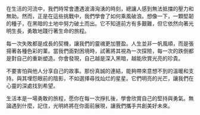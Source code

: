 在生活的河流中，我們時常會遭遇波濤洶湧的時刻，總讓人感到無法抵擋的壓力和無助。然而，正是在這些挑戰中，我們學會了如何乘風破浪。想像一下，一顆堅韌的種子，在黑暗的土地中努力破土而出。它不知道前方有多艱難，但它依然向著光明生長，勇敢地踐行著生命的旅程。

每一次失敗都是成長的契機，讓我們的靈魂更加豐盈。人生並非一帆風順，而是張揚著各種色彩的菫。當我們面對困境時，試著將其視為一次探險，每一次的跌倒都是對自己的重新塑造。你會發現，自己越是深入黑暗，越能欣賞光亮的珍貴。

不要害怕與他人分享自己的故事。那份真誠的連結，能夠帶來意想不到的溫暖和支持。與其埋怨眼前的陰影，不如選擇尋找灿烂的星星。它們明亮的光芒，讓我們在心靈的深處找到希望。

生活本是一場勇敢的旅程，愿你在每一次掙扎後，學會欣賞自己的堅持與勇氣。無論遇到什麼，記住，光明終將在你面前展現，讓我們攜手共創美好未來。